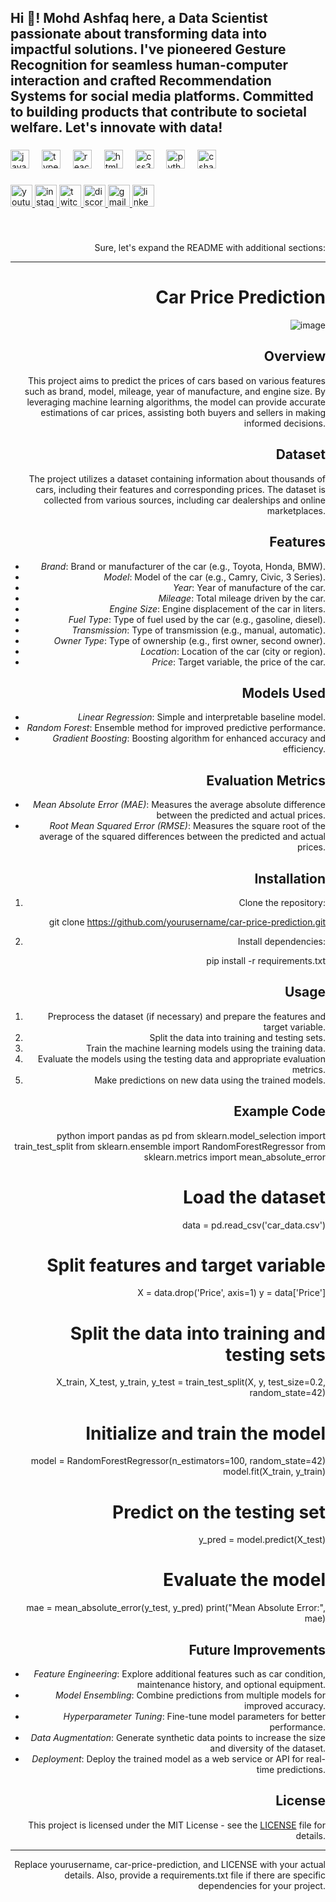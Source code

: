 <h2 align="left">Hi 👋! Mohd Ashfaq here, a Data Scientist passionate about transforming data into impactful solutions. I've pioneered Gesture Recognition for seamless human-computer interaction and crafted Recommendation Systems for social media platforms. Committed to building products that contribute to societal welfare. Let's innovate with data! 





</h2>

###


<gif align="right" height="150" src="https://i.imgflip.com/65efzo.gif"  />

###

<div align="left">
  <img src="https://cdn.jsdelivr.net/gh/devicons/devicon/icons/javascript/javascript-original.svg" height="30" alt="javascript logo"  />
  <img width="12" />
  <img src="https://cdn.jsdelivr.net/gh/devicons/devicon/icons/typescript/typescript-original.svg" height="30" alt="typescript logo"  />
  <img width="12" />
  <img src="https://cdn.jsdelivr.net/gh/devicons/devicon/icons/react/react-original.svg" height="30" alt="react logo"  />
  <img width="12" />
  <img src="https://cdn.jsdelivr.net/gh/devicons/devicon/icons/html5/html5-original.svg" height="30" alt="html5 logo"  />
  <img width="12" />
  <img src="https://cdn.jsdelivr.net/gh/devicons/devicon/icons/css3/css3-original.svg" height="30" alt="css3 logo"  />
  <img width="12" />
  <img src="https://cdn.jsdelivr.net/gh/devicons/devicon/icons/python/python-original.svg" height="30" alt="python logo"  />
  <img width="12" />
  <img src="https://cdn.jsdelivr.net/gh/devicons/devicon/icons/csharp/csharp-original.svg" height="30" alt="csharp logo"  />
</div>

###

<div align="left">
  <a href="[Your YouTube Link]">
    <img src="https://img.shields.io/static/v1?message=Youtube&logo=youtube&label=&color=FF0000&logoColor=white&labelColor=&style=for-the-badge" height="35" alt="youtube logo"  />
  </a>
  <a href="[Your Instagram Link]">
    <img src="https://img.shields.io/static/v1?message=Instagram&logo=instagram&label=&color=E4405F&logoColor=white&labelColor=&style=for-the-badge" height="35" alt="instagram logo"  />
  </a>
  <a href="[Your Twitch Link]">
    <img src="https://img.shields.io/static/v1?message=Twitch&logo=twitch&label=&color=9146FF&logoColor=white&labelColor=&style=for-the-badge" height="35" alt="twitch logo"  />
  </a>
  <a href="[Your Discord Link]">
    <img src="https://img.shields.io/static/v1?message=Discord&logo=discord&label=&color=7289DA&logoColor=white&labelColor=&style=for-the-badge" height="35" alt="discord logo"  />
  </a>
  <a href="[Your Gmail Link]">
    <img src="https://img.shields.io/static/v1?message=Gmail&logo=gmail&label=&color=D14836&logoColor=white&labelColor=&style=for-the-badge" height="35" alt="gmail logo"  />
  </a>
  <a href="[Your LinkedIn Link]">
    <img src="https://img.shields.io/static/v1?message=LinkedIn&logo=linkedin&label=&color=0077B5&logoColor=white&labelColor=&style=for-the-badge" height="35" alt="linkedin logo"  />
  </a>
</div>

###



<br clear="both">


Sure, let's expand the README with additional sections:

---

# Car Price Prediction
![image](https://github.com/ashfaq-khan14/Car-price-prediction-END-to-END-implementation-/assets/120010803/bdbe10c9-1e2a-474a-8985-808e514d706a)


## Overview
This project aims to predict the prices of cars based on various features such as brand, model, mileage, year of manufacture, and engine size. By leveraging machine learning algorithms, the model can provide accurate estimations of car prices, assisting both buyers and sellers in making informed decisions.

## Dataset
The project utilizes a dataset containing information about thousands of cars, including their features and corresponding prices. The dataset is collected from various sources, including car dealerships and online marketplaces.

## Features
- *Brand*: Brand or manufacturer of the car (e.g., Toyota, Honda, BMW).
- *Model*: Model of the car (e.g., Camry, Civic, 3 Series).
- *Year*: Year of manufacture of the car.
- *Mileage*: Total mileage driven by the car.
- *Engine Size*: Engine displacement of the car in liters.
- *Fuel Type*: Type of fuel used by the car (e.g., gasoline, diesel).
- *Transmission*: Type of transmission (e.g., manual, automatic).
- *Owner Type*: Type of ownership (e.g., first owner, second owner).
- *Location*: Location of the car (city or region).
- *Price*: Target variable, the price of the car.

## Models Used
- *Linear Regression*: Simple and interpretable baseline model.
- *Random Forest*: Ensemble method for improved predictive performance.
- *Gradient Boosting*: Boosting algorithm for enhanced accuracy and efficiency.

## Evaluation Metrics
- *Mean Absolute Error (MAE)*: Measures the average absolute difference between the predicted and actual prices.
- *Root Mean Squared Error (RMSE)*: Measures the square root of the average of the squared differences between the predicted and actual prices.

## Installation
1. Clone the repository:
   
   git clone https://github.com/yourusername/car-price-prediction.git
   
2. Install dependencies:
   
   pip install -r requirements.txt
   

## Usage
1. Preprocess the dataset (if necessary) and prepare the features and target variable.
2. Split the data into training and testing sets.
3. Train the machine learning models using the training data.
4. Evaluate the models using the testing data and appropriate evaluation metrics.
5. Make predictions on new data using the trained models.

## Example Code
python
import pandas as pd
from sklearn.model_selection import train_test_split
from sklearn.ensemble import RandomForestRegressor
from sklearn.metrics import mean_absolute_error

# Load the dataset
data = pd.read_csv('car_data.csv')

# Split features and target variable
X = data.drop('Price', axis=1)
y = data['Price']

# Split the data into training and testing sets
X_train, X_test, y_train, y_test = train_test_split(X, y, test_size=0.2, random_state=42)

# Initialize and train the model
model = RandomForestRegressor(n_estimators=100, random_state=42)
model.fit(X_train, y_train)

# Predict on the testing set
y_pred = model.predict(X_test)

# Evaluate the model
mae = mean_absolute_error(y_test, y_pred)
print("Mean Absolute Error:", mae)


## Future Improvements
- *Feature Engineering*: Explore additional features such as car condition, maintenance history, and optional equipment.
- *Model Ensembling*: Combine predictions from multiple models for improved accuracy.
- *Hyperparameter Tuning*: Fine-tune model parameters for better performance.
- *Data Augmentation*: Generate synthetic data points to increase the size and diversity of the dataset.
- *Deployment*: Deploy the trained model as a web service or API for real-time predictions.

## License
This project is licensed under the MIT License - see the [LICENSE](LICENSE) file for details.

---

Replace yourusername, car-price-prediction, and LICENSE with your actual details. Also, provide a requirements.txt file if there are specific dependencies for your project.
